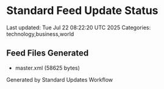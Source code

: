 # Standard Feed Update Status
Last updated: Tue Jul 22 08:22:20 UTC 2025
Categories: technology,business,world

## Feed Files Generated
- master.xml (58625 bytes)

Generated by Standard Updates Workflow
